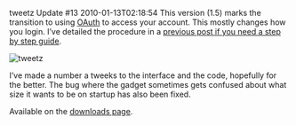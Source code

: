 tweetz Update #13
2010-01-13T02:18:54
This version (1.5) marks the transition to using [OAuth](http://oauth.net) to access your account. This mostly changes how you login. I’ve detailed the procedure in a [previous post if you need a step by step guide](/blog/post/2010/01/10/tweetz-beta-oauth).

![tweetz](http://az667460.vo.msecnd.net/cdn/images/blog/tweetzUpdate13_12915/tweetz.png)

I’ve made a number a tweeks to the interface and the code, hopefully for the better. The bug where the gadget sometimes gets confused about what size it wants to be on startup has also been fixed.

Available on the [downloads page](/downloads).
